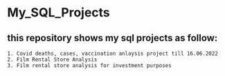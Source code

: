 # My_SQL_Projects
## this repository shows my sql projects as follow:

    1. Covid deaths, cases, vaccination anlaysis project till 16.06.2022
    2. Film Rental Store Analysis
    3. Film rental store analysis for investment purposes


